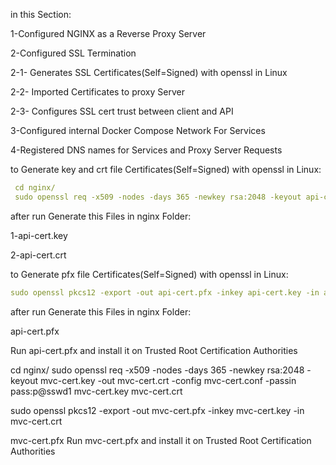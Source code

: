 in this Section:

1-Configured NGINX as a Reverse Proxy Server

2-Configured SSL Termination
 
  2-1- Generates SSL Certificates(Self=Signed) with openssl in Linux
 
  2-2- Imported Certificates to proxy Server
 
  2-3- Configures SSL cert trust between client and API

3-Configured internal Docker Compose Network For Services

4-Registered DNS names for Services and Proxy Server Requests

to Generate key and crt file Certificates(Self=Signed) with openssl in Linux:
```yml
 cd nginx/
 sudo openssl req -x509 -nodes -days 365 -newkey rsa:2048 -keyout api-cert.key -out api-cert.crt -config api-cert.conf -passin pass:p@sswd1
````
after run Generate this Files in nginx Folder:

1-api-cert.key

2-api-cert.crt

to Generate pfx file Certificates(Self=Signed) with openssl in Linux:
```yml
sudo openssl pkcs12 -export -out api-cert.pfx -inkey api-cert.key -in api-cert.crt
```
after run Generate this Files in nginx Folder:

api-cert.pfx

Run api-cert.pfx and install it on Trusted Root Certification Authorities

cd nginx/
sudo openssl req -x509 -nodes -days 365 -newkey rsa:2048 -keyout mvc-cert.key -out mvc-cert.crt -config mvc-cert.conf -passin pass:p@sswd1
mvc-cert.key
mvc-cert.crt

sudo openssl pkcs12 -export -out mvc-cert.pfx -inkey mvc-cert.key -in mvc-cert.crt

mvc-cert.pfx
Run mvc-cert.pfx and install it on Trusted Root Certification Authorities
   
